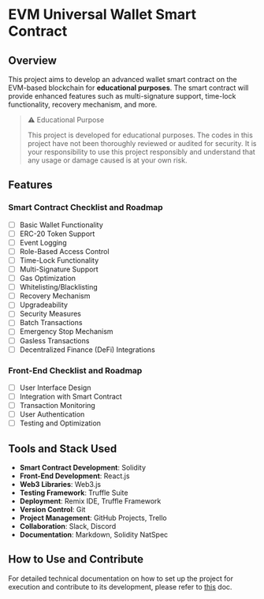 # EVM Universal Wallet Smart Contract

## Overview

This project aims to develop an advanced wallet smart contract on the EVM-based blockchain for **educational purposes**. The smart contract will provide enhanced features such as multi-signature support, time-lock functionality, recovery mechanism, and more.

> :warning: Educational Purpose
>
> This project is developed for educational purposes. The codes in this project have not been thoroughly reviewed or audited for security. It is your responsibility to use this project responsibly and understand that any usage or damage caused is at your own risk.


## Features

### Smart Contract Checklist and Roadmap
- [ ] Basic Wallet Functionality
- [ ] ERC-20 Token Support
- [ ] Event Logging
- [ ] Role-Based Access Control
- [ ] Time-Lock Functionality
- [ ] Multi-Signature Support
- [ ] Gas Optimization
- [ ] Whitelisting/Blacklisting
- [ ] Recovery Mechanism
- [ ] Upgradeability
- [ ] Security Measures
- [ ] Batch Transactions
- [ ] Emergency Stop Mechanism
- [ ] Gasless Transactions
- [ ] Decentralized Finance (DeFi) Integrations

### Front-End Checklist and Roadmap
- [ ] User Interface Design
- [ ] Integration with Smart Contract
- [ ] Transaction Monitoring
- [ ] User Authentication
- [ ] Testing and Optimization

## Tools and Stack Used
- **Smart Contract Development**: Solidity
- **Front-End Development**: React.js
- **Web3 Libraries**: Web3.js
- **Testing Framework**: Truffle Suite
- **Deployment**: Remix IDE, Truffle Framework
- **Version Control**: Git
- **Project Management**: GitHub Projects, Trello
- **Collaboration**: Slack, Discord
- **Documentation**: Markdown, Solidity NatSpec

## How to Use and Contribute

For detailed technical documentation on how to set up the project for execution and contribute to its development, please refer to [this](/README-Use-Contribute.md) doc.